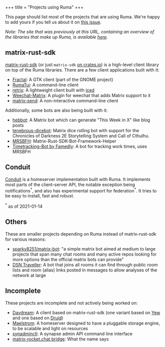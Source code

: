 +++
title = "Projects using Ruma"
+++

This page should list most of the projects that are using Ruma. We're happy to
add yours if you tell us about it on
[this issue](https://github.com/ruma/ruma.github.io/issues/19).

*Note: The site that was previously at this URL, containing an overview of the
libraries that make up Ruma, is available [here](/docs/crates/).*

## matrix-rust-sdk

[matrix-rust-sdk] (or just `matrix-sdk` [on crates.io][matrix-sdk]) is a
high-level client library on top of the Ruma libraries. There are a few client
applications built with it:

* [Fractal]: A GTK client (part of the GNOME project)
* [RumaTui]: A command-line client
* [retrix]: A lightweight client built with [iced]
* [Weechat-Matrix]: A plugin for weechat that adds Matrix support to it
* [matrix-send]: A non-interactive command-line client

Additionally, some bots are also being built with it:

* [hebbot]: A Matrix bot which can generate "This Week in X" like blog posts
* [tenebrous-dicebot]: Matrix dice rolling bot with support for the Chronicles of Darkness 2E Storytelling System and Call of Cthulhu.
* [MRSBFH]\: Matrix-Rust-SDK-Bot-Framework-Helper
* [Timetracking-Bot by Famedly]: A bot for tracking work times, uses MRSBFH

[matrix-rust-sdk]: https://github.com/matrix-org/matrix-rust-sdk#matrix-rust-sdk
[matrix-sdk]: https://crates.io/crates/matrix-sdk

[Fractal]: https://wiki.gnome.org/Apps/Fractal
[RumaTui]: https://github.com/DevinR528/RumaTui#readme
[retrix]: https://git.graven.dev/amanda/retrix
[iced]: https://github.com/hecrj/iced#readme
[Weechat-Matrix]: https://github.com/poljar/weechat-matrix-rs#readme
[matrix-send]: https://github.com/tilosp/matrix-send-rs#readme

[hebbot]: https://github.com/haecker-felix/hebbot
[tenebrous-dicebot]: https://git.agnos.is/projectmoon/tenebrous-dicebot
[MRSBFH]: https://github.com/MTRNord/mrsbfh#readme
[Timetracking-Bot by Famedly]: https://gitlab.com/famedly/bots/timetracking

## Conduit

[Conduit] is a homeserver implementation built with Ruma. It implements most
parts of the client-server API, the notable exception being
notifications<sup>\*</sup>, and also has experimental support for
federation<sup>\*</sup>. It tries to be easy to install, fast and robust.

<sup>\*</sup> as of 2021-01-14

[Conduit]: https://conduit.rs/

## Others

These are smaller projects depending on Ruma instead of matrix-rust-sdk for
various reasons:

* [sparky8251/matrix-bot]: "a simple matrix bot aimed at medium to large
  projects that span many chat rooms and many active repos looking for more
  options than the official matrix bots can provide"
* [DSN Traveller]: A bot that joins all rooms it can find through public room
  lists and room (alias) links posted in messages to allow analyses of the
  network at large

[sparky8251/matrix-bot]: https://github.com/sparky8251/matrix-bot#readme
[DSN Traveller]: https://dsn.tm.kit.edu/matrix/traveller/explained.html

## Incomplete

These projects are incomplete and not actively being worked on:

* [Daydream]: A client based on matrix-rust-sdk (one variant based on
  [Yew](https://yew.rs/docs/en/) and one based on
  [Druid](https://github.com/linebender/druid#druid))
* [Maelstrom]: A homeserver designed to have a pluggable storage engine, to be
  scalable and light on resources
* [synadminctl]: A synapse admin API command line interface
* [matrix-rocket.chat bridge]: What the name says

[Maelstrom]: https://github.com/maelstrom-rs/maelstrom#readme
[Daydream]: https://github.com/daydream-mx?type=source
[synadminctl]: https://github.com/florianjacob/synadminctl#readme
[matrix-rocket.chat bridge]: https://github.com/exul/matrix-rocketchat#readme
